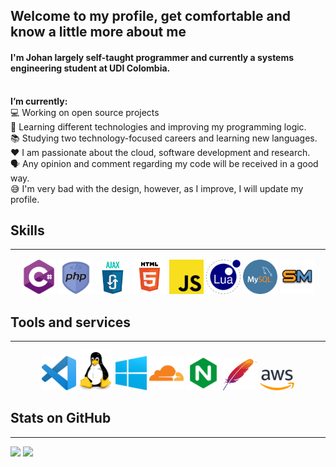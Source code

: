

<h2>Welcome to my profile, get comfortable and know a little more about me</h2>
<h4>I'm  Johan largely self-taught programmer and currently a systems engineering student at UDI Colombia.</h4><br>
<b>I’m currently:</b><br>
💻 Working on open source projects <br>
🌱 Learning different technologies and improving my programming logic. <br>
📚 Studying two technology-focused careers and learning new languages. <br>
❤️ I am passionate about the cloud, software development and research. <br>
🗣️ Any opinion and comment regarding my code will be received in a good way. <br>
😅 I'm very bad with the design, however, as I improve, I will update my profile.

<br>

## Skills
<hr>

<p align="center">
    <img src="images/icons-skills/csharp.svg" width="55px"></img>
    <img src="images/icons-skills/php.png" width="55px"></img>
    <img src="images/icons-skills/ajax.png" width="55px"></img>
    <img src="images/icons-skills/html.png" width="55px"></img>
    <img src="images/icons-skills/javascript.png" width="55px"></img>
    <img src="images/icons-skills/lua.png" width="55px"></img>
    <img src="images/icons-skills/mysql.png" width="55px"></img>
    <img src="images/icons-skills/sm.png" width="55px"></img>
</p>

## Tools and services
<hr>

<p align="center">
    <img src="images/tools/vscode.png" width="55px">
    <img src="images/tools/linux.png" width="55px">
    <img src="images/tools/windows.png" width="50px">
    <img src="images/tools/cloudflare.png" width="55px"></img>
    <img src="images/tools/nginx.png" width="55px"></img>
    <img src="images/tools/apache.png" width="55px" height="50px"></img>
    <img src="images/tools/aws.png" width="55px"></img>
</p>

## Stats on GitHub
<hr>

![](https://github-readme-stats.vercel.app/api/top-langs/?username=johanVillamizarCode&theme=highcontrast&show_icons=true)
![](https://github-readme-stats.vercel.app/api?username=johanVillamizarCode&theme=highcontrast&show_icons=true)